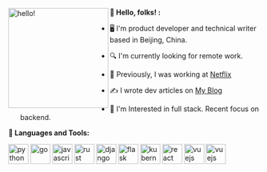 <p>
  <img width="200" alt="hello!" align="left" src="https://media1.tenor.com/images/72c9b849aa10b222371ebb99a6b1896a/tenor.gif" >
</p>


**👋 Hello, folks! :**

* 🖥  I'm product developer and technical writer based in Beijing, China.

* 🔍 I'm currently looking for remote work.

* 💼 Previously, I was working at <a href="https://netflav.com" target="_blank">Netflix</a>

* ✍️  I wrote dev articles on <a href="https://netflav.com" target="_blank">My Blog</a>

* 🧐 I'm Interested in full stack. Recent focus on backend.


**🌈 Languages and Tools:**

<p align="left">
<img src="https://devicons.github.io/devicon/devicon.git/icons/python/python-original.svg" alt="python" width="40" height="40"/>
<img src="https://devicons.github.io/devicon/devicon.git/icons/go/go-original.svg" alt="go" width="40" height="40"/>
<img src="https://devicons.github.io/devicon/devicon.git/icons/javascript/javascript-original.svg" alt="javascript" width="40" height="40"/>
<img src="https://devicons.github.io/devicon/devicon.git/icons/rust/rust-plain.svg" alt="rust" width="40" height="40"/>
<img src="https://devicons.github.io/devicon/devicon.git/icons/django/django-original.svg" alt="django" width="40" height="40"/>
<img src="https://www.vectorlogo.zone/logos/pocoo_flask/pocoo_flask-icon.svg" alt="flask" width="40" height="40"/>
<img src="https://www.vectorlogo.zone/logos/kubernetes/kubernetes-icon.svg" alt="kubernetes" width="40" height="40"/>
<img src="https://devicons.github.io/devicon/devicon.git/icons/react/react-original-wordmark.svg" alt="react" width="40" height="40"/>
<img src="https://devicons.github.io/devicon/devicon.git/icons/vuejs/vuejs-original-wordmark.svg" alt="vuejs" width="40" height="40"/>
<img src="https://devicons.github.io/devicon/devicon.git/icons/linux/linux-original.svg" alt="vuejs" width="40" height="40"/>
</p>
